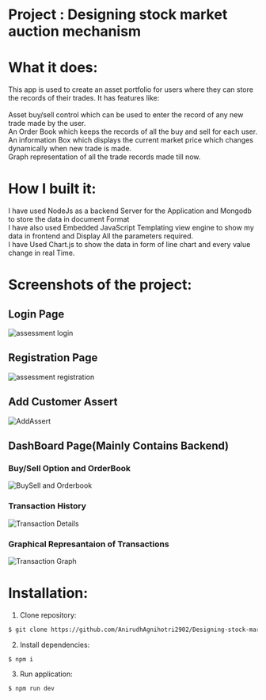 
# Project : Designing stock market auction mechanism

# What it does:
This app is used to create an asset portfolio for users where they can store the records of their trades.
It has features like:<br><br>
Asset buy/sell control which can be used to enter the record of any new trade made by the user.<br>
An Order Book which keeps the records of all the buy and sell for each user.<br>
An information Box which displays the current market price which changes dynamically when new trade is made.<br>
Graph representation of all the trade records made till now.<br>

# How I built it:
I have used NodeJs as a backend Server for the Application and Mongodb to store the data in document Format<br>
I have also used Embedded JavaScript Templating view engine to show my data in frontend and Display All the parameters required.<br>
I have Used Chart.js to show the data in form of line chart and every value change in real Time.

# Screenshots of the project:

## Login Page
![assessment login](https://user-images.githubusercontent.com/72650662/207453767-eec20239-b545-460e-8414-88dfda453bd3.png)

## Registration Page
![assessment registration](https://user-images.githubusercontent.com/72650662/207452390-d92b383c-cc7d-499d-a1ed-767670f86eaa.png)

## Add Customer Assert
![AddAssert](https://user-images.githubusercontent.com/72650662/208647793-aec2cc02-bd4c-4939-a42c-bb3f2c9a7971.png)


## DashBoard Page(Mainly Contains Backend)

### Buy/Sell Option and OrderBook
![BuySell and Orderbook](https://user-images.githubusercontent.com/72650662/208648171-513b4336-58ef-4a2e-9b00-06c72068a9b0.png)

### Transaction History
![Transaction Details](https://user-images.githubusercontent.com/72650662/208648388-8b5d821b-286d-4779-bb5a-32652f5e6196.png)

### Graphical Represantaion of Transactions
![Transaction Graph](https://user-images.githubusercontent.com/72650662/208648590-b362f4e9-8586-4079-a36d-6de022046d80.png)




# Installation:
1. Clone repository:
```bash
$ git clone https://github.com/AnirudhAgnihotri2902/Designing-stock-market-auction-mechanism.git
```
2. Install dependencies:
```bas
$ npm i
```
3. Run application:
```bash
$ npm run dev
```
